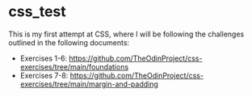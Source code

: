 # css_test

This is my first attempt at CSS, where I will be following the challenges outlined in the following documents: 
- Exercises 1-6: https://github.com/TheOdinProject/css-exercises/tree/main/foundations
- Exercises 7-8: https://github.com/TheOdinProject/css-exercises/tree/main/margin-and-padding
